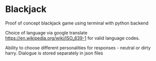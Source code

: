 # Blackjack
Proof of concept blackjack game using terminal with python backend

Choice of language via google translate
https://en.wikipedia.org/wiki/ISO_639-1 for valid language codes. 

Ability to choose different personalities for responses - neutral or dirty harry. Dialogue is stored separately in json files